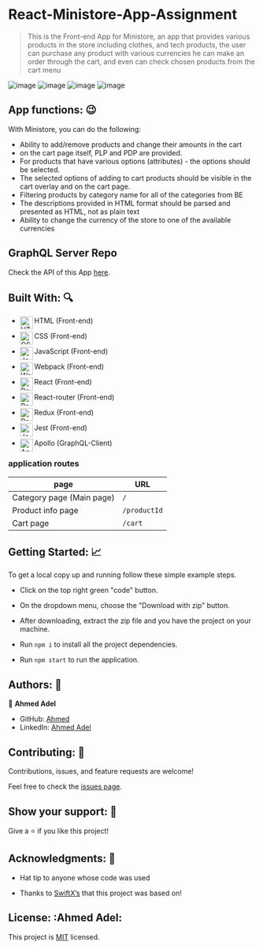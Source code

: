# React-Ministore-App-Assignment

> This is the Front-end App for Ministore, an app that provides various products in the store including clothes, and tech products, the user can purchase any product with various currencies he can make an order through the cart, and even can check chosen products from the cart menu

![image](https://user-images.githubusercontent.com/43178495/213828722-80a235ed-47e8-4314-b5dd-b607dd3212b7.png)
![image](https://user-images.githubusercontent.com/43178495/213828783-c1cfd4d3-6dbc-4f2a-86fc-47d4fb9436a6.png)
![image](https://user-images.githubusercontent.com/43178495/213828861-d57291e3-866b-4d6a-a819-a7aa98e14e3f.png)
![image](https://user-images.githubusercontent.com/43178495/213828982-b8fb1e0a-653d-457e-859c-21a621cfa6c4.png)


## App functions: :wink:

With Ministore, you can do the following:

- Ability to add/remove products and change their amounts in the cart
- on the cart page itself, PLP and PDP are provided.
- For products that have various options (attributes) - the options should be selected.
- The selected options of adding to cart products should be visible in the cart overlay and on the cart page.
- Filtering products by category name for all of the categories from BE
- The descriptions provided in HTML format should be parsed and presented as HTML, not as plain text
- Ability to change the currency of the store to one of the available currencies
  
## GraphQL Server Repo

Check the API of this App [here](https://github.com/swiftx-io/ministore-assignment-graphql).

  
## Built With: :mag:

- HTML (Front-end) <img align="left" alt="HTML5" width="26px" src="https://github.com/get-icon/geticon/raw/master/icons/html-5.svg" />
- CSS (Front-end) <img align="left" alt="CSS3" width="26px" src="https://github.com/get-icon/geticon/raw/master/icons/css-3.svg" />
- JavaScript (Front-end) <img align="left" alt="JavaScript" width="26px" src="https://github.com/get-icon/geticon/raw/master/icons/javascript.svg" />
- Webpack (Front-end) <img align="left" alt="Webpack" width="26px" src="https://github.com/get-icon/geticon/raw/master/icons/webpack.svg" />
- React (Front-end) <img align="left" alt="React" width="26px" src="https://github.com/get-icon/geticon/raw/master/icons/react.svg" />
- React-router (Front-end) <img align="left" alt="React-router" width="26px" src="https://github.com/get-icon/geticon/raw/master/icons/react-router.svg" />
- Redux (Front-end) <img align="left" alt="Redux" width="26px" src="https://github.com/get-icon/geticon/raw/master/icons/redux.svg" />
- Jest (Front-end) <img align="left" alt="Jest" width="26px" src="https://github.com/get-icon/geticon/raw/master/icons/jest.svg" />

- Apollo (GraphQL-Client) <img align="left" alt="Apollo" width="26px" src="https://user-images.githubusercontent.com/43178495/213827100-34eb1b01-6b0d-47f9-a5f4-3105705a0e12.png" />

### application routes

| page                      | URL          |
| ------------------------- | ------------ |
| Category page (Main page) | `/`          |
| Product info page         | `/productId` |
| Cart page                 | `/cart`      |


## Getting Started: :chart_with_upwards_trend:
To get a local copy up and running follow these simple example steps.

- Click on the top right green "code" button.

- On the dropdown menu, choose the "Download with zip" button.

- After downloading, extract the zip file and you have the project on your machine.

- Run `npm i` to install all the project dependencies.

- Run `npm start` to run the application.




## Authors: 👋


👤 **Ahmed Adel**

- GitHub: [Ahmed](https://github.com/ahmedadel56)
- LinkedIn: [Ahmed Adel](https://www.linkedin.com/in/ahmed-adel56/)

## Contributing: 🤝

Contributions, issues, and feature requests are welcome!

Feel free to check the [issues page](../../issues/).

## Show your support: 🌟

Give a ⭐️ if you like this project!

## Acknowledgments: 📝

- Hat tip to anyone whose code was used

- Thanks to [SwiftX’s](https://www.figma.com/file/ktjlNYQYvnNMiwTx3zpuh7/Junior-Frontend-Test-Designs-(Public)) that this project was based on!

## License: :Ahmed Adel:

This project is [MIT](./LICENSE) licensed.